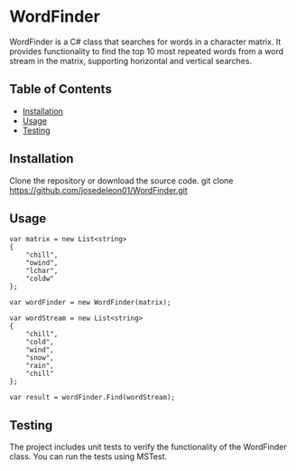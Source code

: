 # WordFinder
WordFinder is a C# class that searches for words in a character matrix. It provides functionality to find the top 10 most repeated words from a word stream in the matrix, supporting horizontal and vertical searches.

## Table of Contents
- [Installation](#installation)
- [Usage](#usage)
- [Testing](#testing)

## Installation
Clone the repository or download the source code.
git clone https://github.com/josedeleon01/WordFinder.git
## Usage
```// Create a WordFinder instance by providing a matrix
var matrix = new List<string>
{
    "chill",
    "owind",
    "lchar",
    "coldw"
};

var wordFinder = new WordFinder(matrix);

var wordStream = new List<string>
{
    "chill",
    "cold",
    "wind",
    "snow",
    "rain",
    "chill"
};

var result = wordFinder.Find(wordStream);
```

## Testing
The project includes unit tests to verify the functionality of the WordFinder class. You can run the tests using MSTest.

